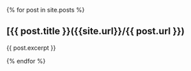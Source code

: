 {% for post in site.posts %}

## [{{ post.title }}({{site.url}}/{{ post.url }})

{{ post.excerpt }}

{% endfor %}